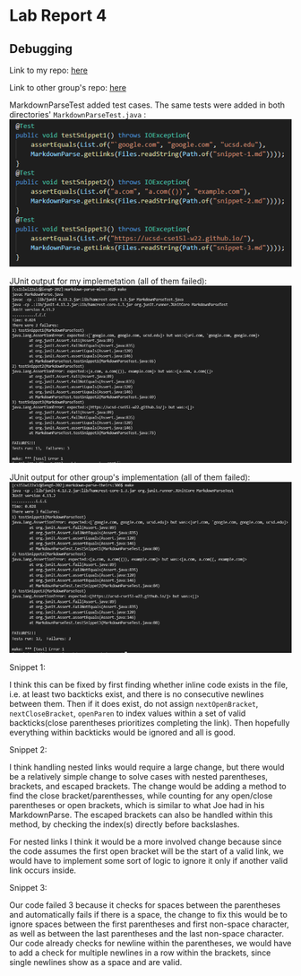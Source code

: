# Lab Report 4

## Debugging

Link to my repo: [here](https://github.com/tea-mochi/markdown-parse)

Link to other group's repo: [here](https://github.com/BasilThaddeus/markdown-parse)

MarkdownParseTest added test cases. The same tests were added in both directories' `MarkdownParseTest.java` :
![Image](report-4/1.png)


JUnit output for my implemetation (all of them failed):
![Image](report-4/2.png)

JUnit output for other group's implementation (all of them failed):
![Image](report-4/3.png)

Snippet 1:

I think this can be fixed by first finding whether inline code exists in the file, i.e. at least two backticks exist, and there is no consecutive newlines between them. Then if it does exist, do not assign `nextOpenBracket`, `nextCloseBracket`, `openParen` to index values within a set of valid backticks(close parentheses prioritizes completing the link). Then hopefully everything within backticks would be ignored and all is good. 

Snippet 2:

I think handling nested links would require a large change, but there would be a relatively simple change to solve cases with nested parentheses, brackets, and escaped brackets. The change would be adding a method to find the close bracket/parenthesses, while counting for any open/close parentheses or open brackets, which is similar to what Joe had in his MarkdownParse. The escaped brackets can also be handled within this method, by checking the index(s) directly before backslashes.

For nested links I think it would be a more involved change because since the code assumes the first open bracket will be the start of a valid link, we would have to implement some sort of logic to ignore it only if another valid link occurs inside.

Snippet 3:

Our code failed 3 because it checks for spaces between the parentheses and automatically fails if there is a space, the change to fix this would be to ignore spaces between the first parentheses and first non-space character, as well as between the last parentheses and the last non-space character. Our code already checks for newline within the parentheses, we would have to add a check for multiple newlines in a row within the brackets, since single newlines show as a space and are valid.